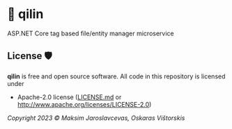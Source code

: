 # 🦄 qilin

ASP.NET Core tag based file/entity manager microservice

## License 🛡
**qilin** is free and open source software. All code in this repository is licensed under
-  Apache-2.0 license ([LICENSE.md](https://github.com/Maksasj/bebone/blob/master/LICENSE.md) or http://www.apache.org/licenses/LICENSE-2.0)

*Copyright 2023 © Maksim Jaroslavcevas, Oskaras Vištorskis*